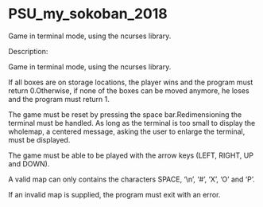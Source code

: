 # PSU_my_sokoban_2018
Game in terminal mode, using the ncurses library.


Description:

Game in terminal mode, using the ncurses library.

If all boxes are on storage locations, the player wins and the program must return 0.Otherwise, if none of the boxes can be moved anymore, he loses and the program must return 1.

The game must be reset by pressing the space bar.Redimensioning the terminal must be handled. As long as the terminal is too small to display the wholemap, a centered message, asking the user to enlarge the terminal, must be displayed.

The game must be able to be played with the arrow keys (LEFT, RIGHT, UP and DOWN).

A valid map can only contains the characters SPACE, ‘\n’, ‘#’, ‘X’, ‘O’ and ‘P’.

If an invalid map is supplied, the program must exit with an error.
